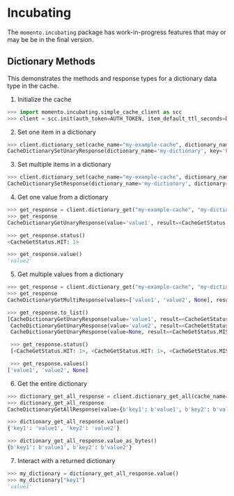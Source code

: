 # Incubating

The `momento.incubating` package has work-in-progress features that may or may be be in the final version.

## Dictionary Methods

This demonstrates the methods and response types for a dictionary data type in the cache.

1. Initialize the cache

```python
>>> import momento.incubating.simple_cache_client as scc
>>> client = scc.init(auth_token=AUTH_TOKEN, item_default_ttl_seconds=DEFAULT_TTL)
```

2. Set one item in a dictionary

```python
>>> client.dictionary_set(cache_name="my-example-cache", dictionary_name="my-dictionary", key="key1", value="value1", refresh_ttl=False)
CacheDictionarySetUnaryResponse(dictionary_name='my-dictionary', key='key1', value='value1')
```

3. Set multiple items in a dictionary

```python
>>> client.dictionary_set(cache_name="my-example-cache", dictionary_name="my-dictionary", dictionary={"key2": "value2", "key3": "value3"}, refresh_ttl=False)
CacheDictionarySetResponse(dictionary_name='my-dictionary', dictionary={'key2': 'value2', 'key3': 'value3'})
```

4. Get one value from a dictionary

```python
>>> get_response = client.dictionary_get("my-example-cache", "my-dictionary", "key1")
>>> get_response
CacheDictionaryGetUnaryResponse(value='value1', result=<CacheGetStatus.HIT: 1>)

>>> get_response.status()
<CacheGetStatus.HIT: 1>

>>> get_response.value()
'value2'
```

5. Get multiple values from a dictionary

```python
>>> get_response = client.dictionary_get("my-example-cache", "my-dictionary", "key1", "key2", "key7")
>>> get_response
CacheDictionaryGetMultiResponse(values=['value1', 'value2', None], results=[<CacheGetStatus.HIT: 1>, <CacheGetStatus.HIT: 1>, <CacheGetStatus.MISS: 2>])

>>> get_response.to_list()
[CacheDictionaryGetUnaryResponse(value='value1', result=<CacheGetStatus.HIT: 1>),
 CacheDictionaryGetUnaryResponse(value='value2', result=<CacheGetStatus.HIT: 1>),
 CacheDictionaryGetUnaryResponse(value=None, result=<CacheGetStatus.MISS: 2>)]

 >>> get_response.status()
 [<CacheGetStatus.HIT: 1>, <CacheGetStatus.HIT: 1>, <CacheGetStatus.MISS: 2>]

 >>> get_response.values()
['value1', 'value2', None]
```

6. Get the entire dictionary

```python
>>> dictionary_get_all_response = client.dictionary_get_all(cache_name="my-example-cache", dictionary_name="my-dictionary")
>>> dictionary_get_all_response
CacheDictionaryGetAllResponse(value={b'key1': b'value1', b'key2': b'value2'}, result=<CacheGetStatus.HIT: 1>)

>>> dictionary_get_all_response.value()
{'key1': 'value1', 'key2': 'value2'}

>>> dictionary_get_all_response.value_as_bytes()
{b'key1': b'value1', b'key2': b'value2'}
```

7. Interact with a returned dictionary

```python
>>> my_dictionary = dictionary_get_all_response.value()
>>> my_dictionary["key1"]
'value1'
```
